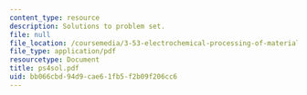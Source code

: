 ```yaml
---
content_type: resource
description: Solutions to problem set.
file: null
file_location: /coursemedia/3-53-electrochemical-processing-of-materials-spring-2001/bb066cbd94d9cae61fb5f2b09f206cc6_ps4sol.pdf
file_type: application/pdf
resourcetype: Document
title: ps4sol.pdf
uid: bb066cbd-94d9-cae6-1fb5-f2b09f206cc6
---
```

